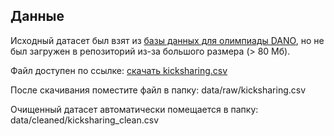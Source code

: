 ## Данные

Исходный датасет был взят из [базы данных для олимпиады DANO](https://dano.hse.ru/data2024), но не был загружен в репозиторий из-за большого размера (> 80 Мб).

Файл доступен по ссылке: [скачать kicksharing.csv](https://dano.hse.ru/mirror/pubs/share/987942268.csv)

После скачивания поместите файл в папку:
data/raw/kicksharing.csv

Очищенный датасет автоматически помещается в папку:
data/cleaned/kicksharing_clean.csv